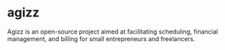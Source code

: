 # agizz
Agizz is an open-source project aimed at facilitating scheduling, financial management, and billing for small entrepreneurs and freelancers.
